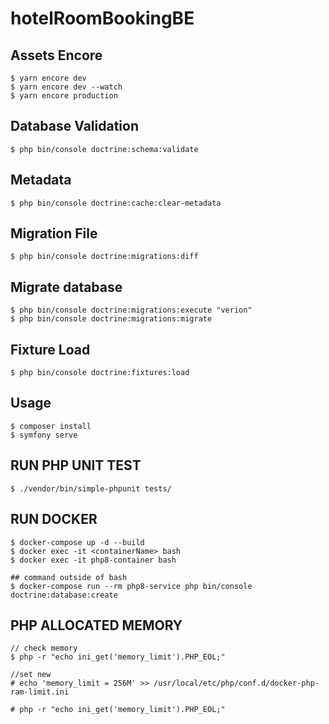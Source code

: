 # hotelRoomBookingBE

## Assets Encore
    $ yarn encore dev
    $ yarn encore dev --watch
    $ yarn encore production

## Database Validation
    $ php bin/console doctrine:schema:validate

## Metadata
    $ php bin/console doctrine:cache:clear-metadata

## Migration File
    $ php bin/console doctrine:migrations:diff

## Migrate database
    $ php bin/console doctrine:migrations:execute "verion"
    $ php bin/console doctrine:migrations:migrate

## Fixture Load
    $ php bin/console doctrine:fixtures:load

## Usage
    $ composer install
    $ symfony serve

## RUN PHP UNIT TEST
    $ ./vendor/bin/simple-phpunit tests/

## RUN DOCKER
    $ docker-compose up -d --build
    $ docker exec -it <containerName> bash
    $ docker exec -it php8-container bash

    ## command outside of bash 
    $ docker-compose run --rm php8-service php bin/console doctrine:database:create

## PHP ALLOCATED MEMORY
    // check memory
    $ php -r "echo ini_get('memory_limit').PHP_EOL;"
    
    //set new
    # echo 'memory_limit = 256M' >> /usr/local/etc/php/conf.d/docker-php-ram-limit.ini
    
    # php -r "echo ini_get('memory_limit').PHP_EOL;" 
